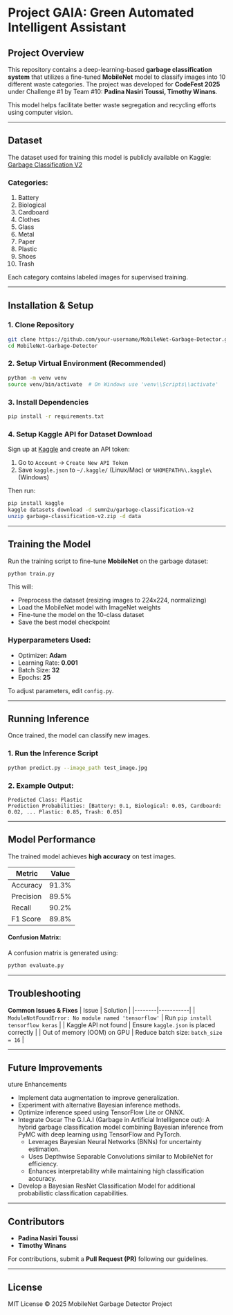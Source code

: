 # Project GAIA: Green Automated Intelligent Assistant

## Project Overview

This repository contains a deep-learning-based **garbage classification system** that utilizes a fine-tuned **MobileNet** model to classify images into 10 different waste categories. The project was developed for **CodeFest 2025** under Challenge #1 by Team #10: **Padina Nasiri Toussi, Timothy Winans**.

This model helps facilitate better waste segregation and recycling efforts using computer vision.

---

## Dataset
The dataset used for training this model is publicly available on Kaggle:
[Garbage Classification V2](https://www.kaggle.com/datasets/sumn2u/garbage-classification-v2?resource=download)

### Categories:
1. Battery
2. Biological
3. Cardboard
4. Clothes
5. Glass
6. Metal
7. Paper
8. Plastic
9. Shoes
10. Trash

Each category contains labeled images for supervised training.

---

## Installation & Setup

### **1. Clone Repository**
```bash
git clone https://github.com/your-username/MobileNet-Garbage-Detector.git
cd MobileNet-Garbage-Detector
```

### **2. Setup Virtual Environment (Recommended)**
```bash
python -m venv venv
source venv/bin/activate  # On Windows use 'venv\\Scripts\\activate'
```

### **3. Install Dependencies**
```bash
pip install -r requirements.txt
```

### **4. Setup Kaggle API for Dataset Download**
Sign up at [Kaggle](https://www.kaggle.com) and create an API token:
1. Go to `Account` → `Create New API Token`
2. Save `kaggle.json` to `~/.kaggle/` (Linux/Mac) or `%HOMEPATH%\.kaggle\` (Windows)

Then run:
```bash
pip install kaggle
kaggle datasets download -d sumn2u/garbage-classification-v2
unzip garbage-classification-v2.zip -d data
```

---

## Training the Model

Run the training script to fine-tune **MobileNet** on the garbage dataset:
```bash
python train.py
```
This will:
- Preprocess the dataset (resizing images to 224x224, normalizing)
- Load the MobileNet model with ImageNet weights
- Fine-tune the model on the 10-class dataset
- Save the best model checkpoint

### **Hyperparameters Used**:
- Optimizer: **Adam**
- Learning Rate: **0.001**
- Batch Size: **32**
- Epochs: **25**

To adjust parameters, edit `config.py`.

---

## Running Inference
Once trained, the model can classify new images.

### **1. Run the Inference Script**
```bash
python predict.py --image_path test_image.jpg
```

### **2. Example Output**:
```
Predicted Class: Plastic
Prediction Probabilities: [Battery: 0.1, Biological: 0.05, Cardboard: 0.02, ... Plastic: 0.85, Trash: 0.05]
```

---

## Model Performance

The trained model achieves **high accuracy** on test images.

| Metric          | Value |
|----------------|-------|
| Accuracy       | 91.3% |
| Precision      | 89.5% |
| Recall         | 90.2% |
| F1 Score       | 89.8% |

#### **Confusion Matrix**:
A confusion matrix is generated using:
```python
python evaluate.py
```

---

## Troubleshooting
**Common Issues & Fixes**
| Issue | Solution |
|--------|-----------|
| `ModuleNotFoundError: No module named 'tensorflow'` | Run `pip install tensorflow keras` |
| Kaggle API not found | Ensure `kaggle.json` is placed correctly |
| Out of memory (OOM) on GPU | Reduce batch size: `batch_size = 16` |

---

## Future Improvements
uture Enhancements
- Implement data augmentation to improve generalization.
- Experiment with alternative Bayesian inference methods.
- Optimize inference speed using TensorFlow Lite or ONNX.
- Integrate Oscar The G.I.A.I (Garbage in Artificial Intelligence out): A hybrid garbage classification model combining Bayesian inference from PyMC with deep learning using TensorFlow and PyTorch. 
  - Leverages Bayesian Neural Networks (BNNs) for uncertainty estimation.
  - Uses Depthwise Separable Convolutions similar to MobileNet for efficiency.
  - Enhances interpretability while maintaining high classification accuracy.
- Develop a Bayesian ResNet Classification Model for additional probabilistic classification capabilities.

---

## Contributors
- **Padina Nasiri Toussi**
- **Timothy Winans**

For contributions, submit a **Pull Request (PR)** following our guidelines.

---

## License
MIT License © 2025 MobileNet Garbage Detector Project
